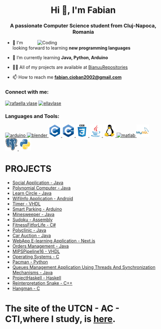 <h1 align="center">Hi 👋, I'm Fabian</h1>
<h3 align="center">A passionate Computer Science student from Cluj-Napoca, Romania</h3>
<img align="right" alt="Coding" width="400" src="https://yfsmagazine.com/wp-content/uploads/2023/03/AI-For-Digital-Content-Creation-Friend-or-Foe-YFS-Magazine-1132x670.jpeg">

- 👋 I'm looking forward to learning **new programming languages**

- 🌱 I’m currently learning **Java, Python, Arduino**

- 👨‍💻 All of my projects are available at [BianuuRepositories](https://github.com/Bianuu?tab=repositories)

- 📫 How to reach me **fabian.cioban2002@gmail.com**

<h3 align="left">Connect with me:</h3>
<p align="left">
<a href="https://www.linkedin.com/in/fabian-remus-cioban-9a708716a/" target="blank"><img align="center" src="https://raw.githubusercontent.com/rahuldkjain/github-profile-readme-generator/master/src/images/icons/Social/linked-in-alt.svg" alt="rafaella vlase" height="30" width="40" /></a>
<a href="https://www.instagram.com/fabi.cioban/" target="blank"><img align="center" src="https://raw.githubusercontent.com/rahuldkjain/github-profile-readme-generator/master/src/images/icons/Social/instagram.svg" alt="ellavlase" height="30" width="40" /></a>
</p>

<h3 align="left">Languages and Tools:</h3>
<p align="left"> <a href="https://www.arduino.cc/" target="_blank" rel="noreferrer"> <img src="https://cdn.worldvectorlogo.com/logos/arduino-1.svg" alt="arduino" width="40" height="40"/> </a> <a href="https://www.blender.org/" target="_blank" rel="noreferrer"> <img src="https://download.blender.org/branding/community/blender_community_badge_white.svg" alt="blender" width="40" height="40"/> </a> <a href="https://www.cprogramming.com/" target="_blank" rel="noreferrer"> <img src="https://raw.githubusercontent.com/devicons/devicon/master/icons/c/c-original.svg" alt="c" width="40" height="40"/> </a> <a href="https://www.w3schools.com/cpp/" target="_blank" rel="noreferrer"> <img src="https://raw.githubusercontent.com/devicons/devicon/master/icons/cplusplus/cplusplus-original.svg" alt="cplusplus" width="40" height="40"/> </a> <a href="https://www.w3schools.com/css/" target="_blank" rel="noreferrer"> <img src="https://raw.githubusercontent.com/devicons/devicon/master/icons/css3/css3-original-wordmark.svg" alt="css3" width="40" height="40"/> </a> </a> <a href="https://www.java.com" target="_blank" rel="noreferrer"> <img src="https://raw.githubusercontent.com/devicons/devicon/master/icons/java/java-original.svg" alt="java" width="40" height="40"/> </a> <a href="https://www.linux.org/" target="_blank" rel="noreferrer"> <img src="https://raw.githubusercontent.com/devicons/devicon/master/icons/linux/linux-original.svg" alt="linux" width="40" height="40"/> </a> <a href="https://www.mathworks.com/" target="_blank" rel="noreferrer"> <img src="https://upload.wikimedia.org/wikipedia/commons/2/21/Matlab_Logo.png" alt="matlab" width="40" height="40"/> </a> <a href="https://www.mysql.com/" target="_blank" rel="noreferrer"> <img src="https://raw.githubusercontent.com/devicons/devicon/master/icons/mysql/mysql-original-wordmark.svg" alt="mysql" width="40" height="40"/> </a> <a href="https://www.postgresql.org/" target="_blank" rel="noreferrer"> <img src="https://raw.githubusercontent.com/devicons/devicon/master/icons/postgresql/postgresql-original.svg" alt="postgresql" width="40" height="40"/> </a> <a href="https://www.python.org" target="_blank" rel="noreferrer"> <img src="https://raw.githubusercontent.com/devicons/devicon/master/icons/python/python-original.svg" alt="python" width="40" height="40"/> </a> </p>

# PROJECTS
<ul>
<li><a href="https://github.com/Bianuu/ConnectifyAppSocial" > Social Application - Java</a>
</li>
<li><a href="https://github.com/Bianuu/PolynomialComputer" > Polynomial Computer - Java</a>
</li>
<li><a href="https://github.com/Bianuu/LearnCircle" > Learn Circle - Java</a>
<li><a href="https://github.com/Bianuu/WifiAppInformation" > WifiInfo Application - Android</a>
</li>
</li>
<li><a href="https://github.com/Bianuu/Timer" > Timer - VHDL</a>
</li>
<li><a href="https://github.com/Bianuu/SmartParking" > Smart Parking - Arduino</a>
</li>
<li><a href="https://github.com/Bianuu/Minesweeper" > Minesweeper - Java</a>
</li>
<li><a href="https://github.com/Bianuu/Sudoku-in-Assembly-" >Sudoku - Assembly</a>
</li>
<li><a href="https://github.com/Bianuu/FitnessFitforLife" >FitnessFitforLife - C#</a>
</li>
<li><a href="https://github.com/Bianuu/Polyclinic" >Polyclinic - Java</a>
</li>
<li><a href="https://github.com/Bianuu/CarAuction" >Car Auction - Java</a>
  <li><a href="https://github.com/Bianuu/WebApp-E-learning" > WebApp E-learning Application - Next.js</a>
</li>
</li>
<li><a href="https://github.com/Bianuu/OrdersManagement" >Orders Management - Java</a>
</li>
<li><a href="https://github.com/Bianuu/MIPSPipeline16" >MIPSPipeline16 - VHDL</a>
</li>
<li><a href="https://github.com/Bianuu/OperatingSystems" >Operating Systems - C</a>
</li>
<li><a href="https://github.com/Bianuu/Pacman" > Pacman - Python</a>
</li>
<li><a href="https://github.com/Bianuu/Queues-Management-Application-Using-Threads-And-Synchronization-Mechanisms" > Queues Management Application Using Threads And Synchronization Mechanisms - Java</a>
</li>
<li><a href="https://github.com/Bianuu/ProiectHaskell" >ProiectHaskell - Haskell</a>
</li>
<li><a href="https://github.com/Bianuu/ReinterpretationSnake" >Reinterpretation Snake - C++</a>
</li>
<li><a href="https://github.com/Bianuu/Hangman" >Hangman - C</a>
</li>
</ul>

# The site of the UTCN - AC - CTI,where I study, is [here](https://ac.utcluj.ro/acasa.html).
